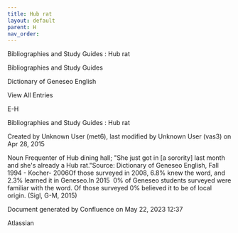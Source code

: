 ```yaml
---
title: Hub rat
layout: default
parent: H
nav_order:
---
```


Bibliographies and Study Guides : Hub rat

Bibliographies and Study Guides

Dictionary of Geneseo English

View All Entries

E-H

Bibliographies and Study Guides : Hub rat

Created by  Unknown User (met6), last modified by  Unknown User (vas3) on Apr 28, 2015

Noun Frequenter of Hub dining hall; &quot;She just got in [a sorority] last month and she's already a Hub rat.&quot;Source: Dictionary of Geneseo English, Fall 1994 - Kocher- 2006Of those surveyed in 2008, 6.8% knew the word, and 2.3% learned it in Geneseo.In 2015  0% of Geneseo students surveyed were familiar with the word. Of those surveyed 0% believed it to be of local origin. (Sigl, G-M, 2015)

Document generated by Confluence on May 22, 2023 12:37

Atlassian
